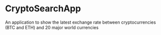 # CryptoSearchApp
An application to show the latest exchange rate between cryptocurrencies (BTC and ETH) and 20 major world currencies
